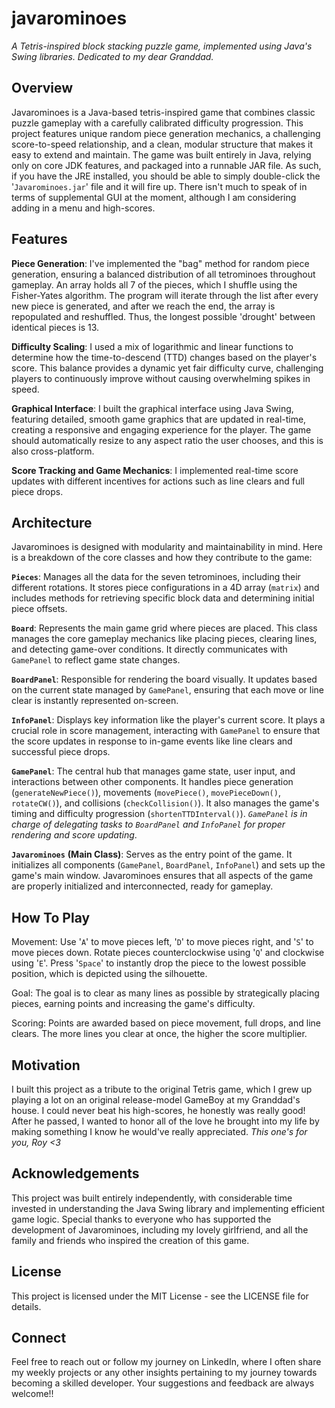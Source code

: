 # javarominoes

*A Tetris-inspired block stacking puzzle game, implemented using Java's Swing libraries. Dedicated to my dear Granddad.*

## Overview

Javarominoes is a Java-based tetris-inspired game that combines classic puzzle gameplay with a carefully calibrated difficulty progression. This project features unique random piece generation mechanics, a challenging score-to-speed relationship, and a clean, modular structure that makes it easy to extend and maintain. The game was built entirely in Java, relying only on core JDK features, and packaged into a runnable JAR file. As such, if you have the JRE installed, you should be able to simply double-click the '`Javarominoes.jar`' file and it will fire up. There isn't much to speak of in terms of supplemental GUI at the moment, although I am considering adding in a menu and high-scores.

## Features
**Piece Generation**: I've implemented the "bag" method for random piece generation, ensuring a balanced distribution of all tetrominoes throughout gameplay. An array holds all 7 of the pieces, which I shuffle using the Fisher-Yates algorithm. The program will iterate through the list after every new piece is generated, and after we reach the end, the array is repopulated and reshuffled. Thus, the longest possible 'drought' between identical pieces is 13.

**Difficulty Scaling**: I used a mix of logarithmic and linear functions to determine how the time-to-descend (TTD) changes based on the player's score. This balance provides a dynamic yet fair difficulty curve, challenging players to continuously improve without causing overwhelming spikes in speed.

**Graphical Interface**: I built the graphical interface using Java Swing, featuring detailed, smooth game graphics that are updated in real-time, creating a responsive and engaging experience for the player. The game should automatically resize to any aspect ratio the user chooses, and this is also cross-platform.

**Score Tracking and Game Mechanics**: I implemented real-time score updates with different incentives for actions such as line clears and full piece drops.

## Architecture
Javarominoes is designed with modularity and maintainability in mind. Here is a breakdown of the core classes and how they contribute to the game:

**`Pieces`**: Manages all the data for the seven tetrominoes, including their different rotations. It stores piece configurations in a 4D array (`matrix`) and includes methods for retrieving specific block data and determining initial piece offsets.

**`Board`**: Represents the main game grid where pieces are placed. This class manages the core gameplay mechanics like placing pieces, clearing lines, and detecting game-over conditions. It directly communicates with `GamePanel` to reflect game state changes.

**`BoardPanel`**: Responsible for rendering the board visually. It updates based on the current state managed by `GamePanel`, ensuring that each move or line clear is instantly represented on-screen.

**`InfoPanel`**: Displays key information like the player's current score. It plays a crucial role in score management, interacting with `GamePanel` to ensure that the score updates in response to in-game events like line clears and successful piece drops.

**`GamePanel`**: The central hub that manages game state, user input, and interactions between other components. It handles piece generation (`generateNewPiece()`), movements (`movePiece()`, `movePieceDown()`, `rotateCW()`), and collisions (`checkCollision()`). It also manages the game's timing and difficulty progression (`shortenTTDInterval()`). _`GamePanel` is in charge of delegating tasks to `BoardPanel` and `InfoPanel` for proper rendering and score updating_.

**`Javarominoes`** **(Main Class)**: Serves as the entry point of the game. It initializes all components (`GamePanel`, `BoardPanel`, `InfoPanel`) and sets up the game's main window. Javarominoes ensures that all aspects of the game are properly initialized and interconnected, ready for gameplay.

## How To Play
Movement: Use '`A`' to move pieces left, '`D`' to move pieces right, and '`S`' to move pieces down. Rotate pieces counterclockwise using '`Q`' and clockwise using '`E`'. Press '`Space`' to instantly drop the piece to the lowest possible position, which is depicted using the silhouette.

Goal: The goal is to clear as many lines as possible by strategically placing pieces, earning points and increasing the game's difficulty.

Scoring: Points are awarded based on piece movement, full drops, and line clears. The more lines you clear at once, the higher the score multiplier.

## Motivation
I built this project as a tribute to the original Tetris game, which I grew up playing a lot on an original release-model GameBoy at my Granddad's house. I could never beat his high-scores, he honestly was really good! After he passed, I wanted to honor all of the love he brought into my life by making something I know he would've really appreciated. _This one's for you, Roy <3_

## Acknowledgements
This project was built entirely independently, with considerable time invested in understanding the Java Swing library and implementing efficient game logic. Special thanks to everyone who has supported the development of Javarominoes, including my lovely girlfriend, and all the family and friends who inspired the creation of this game.

## License
This project is licensed under the MIT License - see the LICENSE file for details.

## Connect
Feel free to reach out or follow my journey on LinkedIn, where I often share my weekly projects or any other insights pertaining to my journey towards becoming a skilled developer. Your suggestions and feedback are always welcome!!

